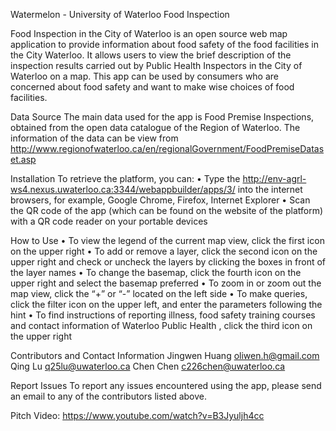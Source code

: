 Watermelon - University of Waterloo
Food Inspection

Food Inspection in the City of Waterloo is an open source web map application to provide information about food safety of the food facilities in the City Waterloo. It allows users to view the brief description of the inspection results carried out by Public Health Inspectors in the City of Waterloo on a map. This app can be used by consumers who are concerned about food safety and want to make wise choices of food facilities. 

Data Source
The main data used for the app is Food Premise Inspections, obtained from the open data catalogue of the Region of Waterloo. The information of the data can be view from http://www.regionofwaterloo.ca/en/regionalGovernment/FoodPremiseDataset.asp
 
Installation
To retrieve the platform, you can:
•        Type the http://env-agrl-ws4.nexus.uwaterloo.ca:3344/webappbuilder/apps/3/ into the internet browsers, for example, Google Chrome, Firefox, Internet Explorer
•        Scan the QR code of the app (which can be found on the website of the platform) with a QR code reader on your portable devices
 
How to Use
•        To view the legend of the current map view, click the first icon on the upper right
•        To add or remove a layer, click the second icon on the upper right and check or uncheck the layers by clicking the boxes in front of the layer names
•        To change the basemap,  click the fourth icon on the upper right and select the basemap preferred
•        To zoom in or zoom out the map view, click the “+” or “-” located on the left side
•        To make queries, click the filter icon on the upper left, and enter the parameters following the hint
•        To find instructions of reporting illness, food safety training courses and contact information of Waterloo Public Health , click the third icon on the upper right
 
Contributors and Contact Information
Jingwen Huang  oliwen.h@gmail.com
Qing Lu   q25lu@uwaterloo.ca
Chen Chen   c226chen@uwaterloo.ca

Report Issues
To report any issues encountered using the app, please send an email to any of the contributors listed above. 

Pitch Video:
https://www.youtube.com/watch?v=B3Jyuljh4cc

